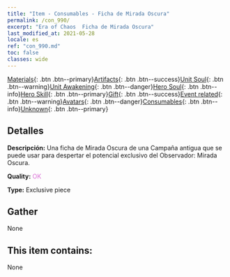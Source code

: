 ```yaml
---
title: "Item - Consumables - Ficha de Mirada Oscura"
permalink: /con_990/
excerpt: "Era of Chaos  Ficha de Mirada Oscura"
last_modified_at: 2021-05-28
locale: es
ref: "con_990.md"
toc: false
classes: wide
---
```

 [Materials](/ItemsES/){: .btn .btn--primary}[Artifacts](/ItemsES/Artifacts/){: .btn .btn--success}[Unit Soul](/ItemsES/UnitSoul/){: .btn .btn--warning}[Unit Awakening](/ItemsES/UnitAwakening/){: .btn .btn--danger}[Hero Soul](/ItemsES/HeroSoul/){: .btn .btn--info}[Hero Skill](/ItemsES/HeroSkill/){: .btn .btn--primary}[Gift](/ItemsES/Gift/){: .btn .btn--success}[Event related](/ItemsES/Events/){: .btn .btn--warning}[Avatars](/ItemsES/Avatars/){: .btn .btn--danger}[Consumables](/ItemsES/Consumables/){: .btn .btn--info}[Unknown](/ItemsES/Unknown/){: .btn .btn--primary}

## Detalles
 **Descripción:** Una ficha de Mirada Oscura de una Campaña antigua que se puede usar para despertar el potencial exclusivo del Observador: Mirada Oscura.

 **Quality:** <span style="color: #DA70D6">OK</span>

 **Type:** Exclusive piece

## Gather

  None

## This item contains:

  None

